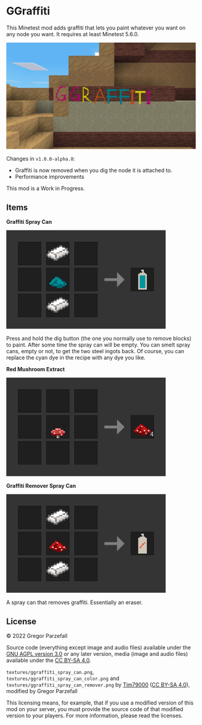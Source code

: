 # GGraffiti

This Minetest mod adds graffiti that lets you paint whatever you want on any node you want. It requires at least Minetest 5.6.0.

<img src="./docpics/screenshot_cdb.png" style="width: 512px;" />

Changes in `v1.0.0-alpha.8`:

- Graffiti is now removed when you dig the node it is attached to.
- Performance improvements

This mod is a Work in Progress.

## Items

**Graffiti Spray Can**

![](./docpics/recipe_spray_can.png)

Press and hold the dig button (the one you normally use to remove blocks) to paint. After some time the spray can will be empty. You can smelt spray cans, empty or not, to get the two steel ingots back. Of course, you can replace the cyan dye in the recipe with any dye you like.

**Red Mushroom Extract**

![](./docpics/recipe_red_mushroom_extract.png)

**Graffiti Remover Spray Can**

![](./docpics/recipe_remover_spray_can.png)

A spray can that removes graffiti. Essentially an eraser.

## License

© 2022 Gregor Parzefall

Source code (everything except image and audio files) available under the [GNU AGPL version 3.0](https://www.gnu.org/licenses/agpl-3.0.html) or any later version, media (image and audio files) available under the [CC BY-SA 4.0](https://creativecommons.org/licenses/by-sa/4.0/).

`textures/ggraffiti_spray_can.png`, `textures/ggraffiti_spray_can_color.png` and `textures/ggraffiti_spray_can_remover.png` by [Tim79000](https://github.com/Tim79000) ([CC BY-SA 4.0](https://creativecommons.org/licenses/by-sa/4.0/)), modified by Gregor Parzefall

This licensing means, for example, that if you use a modified version of this mod on your server, you must provide the source code of that modified version to your players. For more information, please read the licenses.
